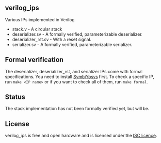 ## verilog_ips
Various IPs implemented in Verilog

* stack.v - A circular stack
* deserializer.sv - A formally verified, parameterizable deserializer.
* deserializer_rst.sv - With a reset signal.
* serializer.sv - A formally verified, parameterizable serializer.

## Formal verification
The deserializer, deserializer_rst, and serializer IPs come with formal specifications. You need to install [SymbiYosys](https://symbiyosys.readthedocs.io/en/latest/quickstart.html) first. To check a specific IP, run `make <IP name>` or if you want to check all of them, run `make formal`.

## Status
The stack implementation has not been formally verified yet, but will be.

## License
verilog_ips is free and open hardware and is licensed under the [ISC licence](http://en.wikipedia.org/wiki/ISC_license).

